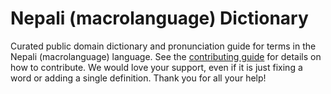 
# Nepali (macrolanguage) Dictionary

Curated public domain dictionary and pronunciation guide for terms in the Nepali (macrolanguage) language. See the [contributing guide](https://github.com/drumworkteam/term/blob/make/.github/contributing.md) for details on how to contribute. We would love your support, even if it is just fixing a word or adding a single definition. Thank you for all your help!